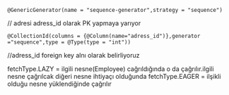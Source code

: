 	@GenericGenerator(name = "sequence-generator",strategy = "sequence") 
  // adresi adress_id olarak PK yapmaya yarıyor
  
	@CollectionId(columns = {@Column(name="adress_id")},generator ="sequence",type = @Type(type = "int")) 
  //adress_id foreign key alnı olarak belirliyoruz
  
  fetchType.LAZY = ilgili nesne(Employee) cağrıldığında o da çağrılır.ilgili nesne çağrılcak diğeri nesne ihtiyaçı olduğunda
  fetchType.EAGER = ilşikli olduğu nesne yüklendiğinde çağrılır
